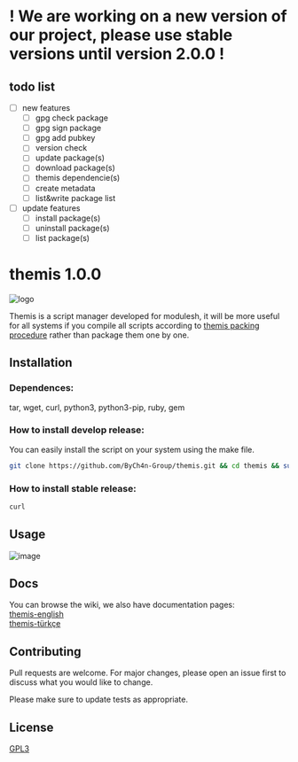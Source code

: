 # ! We are working on a new version of our project, please use stable versions until version 2.0.0 !

## todo list  
- [ ] new features
  - [ ] gpg check package
  - [ ] gpg sign package
  - [ ] gpg add pubkey 
  - [ ] version check
  - [ ] update package(s)
  - [ ] download package(s)
  - [ ] themis dependencie(s)
  - [ ] create metadata
  - [ ] list&write package list
- [ ] update features
  - [ ] install package(s)
  - [ ] uninstall package(s)
  - [ ] list package(s)

# themis 1.0.0

![logo](https://user-images.githubusercontent.com/54551308/124690597-1e2adc80-dee3-11eb-97b7-06b35baf862c.png)

Themis is a script manager developed for modulesh, it will be more useful for all systems if you compile all scripts according to [themis packing procedure](https://bych4n-group.github.io/documents/themis/en.html) rather than package them one by one.

## Installation

### Dependences:
tar, wget, curl, python3, python3-pip, ruby, gem

### How to install develop release:
You can easily install the script on your system using the make file.

```bash
git clone https://github.com/ByCh4n-Group/themis.git && cd themis && sudo make install
```
### How to install stable release:
```bash
curl  
```

## Usage

![image](https://user-images.githubusercontent.com/54551308/124690481-f2a7f200-dee2-11eb-8202-32116beb3639.png)

## Docs

You can browse the wiki, we also have documentation pages:
<br>
[themis-english](https://bych4n-group.github.io/documents/themis/en.html)
<br>
[themis-türkçe](https://bych4n-group.github.io/documents/themis/tr.html)

## Contributing
Pull requests are welcome. For major changes, please open an issue first to discuss what you would like to change.

Please make sure to update tests as appropriate.

## License
[GPL3](https://choosealicense.com/licenses/gpl-3.0/)
